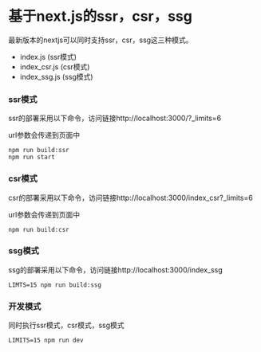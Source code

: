 # 基于next.js的ssr，csr，ssg

最新版本的nextjs可以同时支持ssr，csr，ssg这三种模式。

- index.js (ssr模式)
- index_csr.js (csr模式)
- index_ssg.js (ssg模式)

### ssr模式

ssr的部署采用以下命令，访问链接http://localhost:3000/?_limits=6

url参数会传递到页面中

```
npm run build:ssr
npm run start
```

### csr模式

csr的部署采用以下命令，访问链接http://localhost:3000/index_csr?_limits=6

url参数会传递到页面中

```
npm run build:csr
```

### ssg模式

ssg的部署采用以下命令，访问链接http://localhost:3000/index_ssg

```
LIMTS=15 npm run build:ssg
```

### 开发模式

同时执行ssr模式，csr模式，ssg模式

```
LIMITS=15 npm run dev
```
